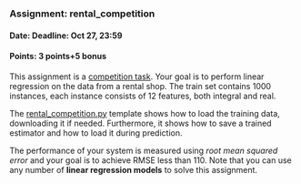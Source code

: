 ### Assignment: rental_competition
#### Date: Deadline: Oct 27, 23:59
#### Points: 3 points+5 bonus

This assignment is a [competition task](#competitions). Your goal
is to perform linear regression on the data from a rental shop.
The train set contains 1000 instances, each instance consists of 12 features,
both integral and real.

The [rental_competition.py](https://github.com/ufal/npfl129/tree/master/labs/02/rental_competition.py)
template shows how to load the training data, downloading it if needed.
Furthermore, it shows how to save a trained estimator and how to load it during
prediction.

The performance of your system is measured using _root mean squared error_
and your goal is to achieve RMSE less than 110. Note that you can use
any number of **linear regression models** to solve this assignment.
